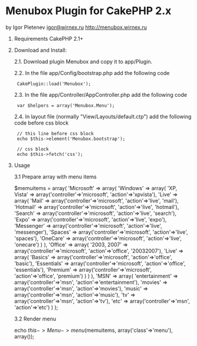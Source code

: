 Menubox Plugin for CakePHP 2.x
=======
by Igor Pletenev
igor@wirnex.ru
http://menubox.wirnex.ru

1. Requirements
	CakePHP 2.1+

2. Download and Install:

	2.1. Download plugin Menubox and copy it to app/Plugin.

	2.2. In the file app/Config/bootstrap.php add the following code

		CakePlugin::load('Menubox');

	2.3. In the file app/Controller/AppController.php add the following code

		var $helpers = array('Menubox.Menu');

	2.4. In layout file (normally "View/Layouts/default.ctp") add the following code before css block

		// this line before css block
		echo $this->element('Menubox.bootstrap');

		// css block
		echo $this->fetch('css');

3. Usage

	3.1 Prepare array with menu items

	$memuitems = array(
		'Microsoft' => array(
			'Windows' => array(
				'XP, Vista' => array('controller'=>'microsoft', 'action'=>'xpvista'),
				'Live' => array(
					'Mail'		=> array('controller'=>'microsoft', 'action'=>'live', 'mail'),
					'Hotmail'	=> array('controller'=>'microsoft', 'action'=>'live', 'hotmail'),
					'Search'	=> array('controller'=>'microsoft', 'action'=>'live', 'search'),
					'Expo'		=> array('controller'=>'microsoft', 'action'=>'live', 'expo'),
					'Messenger'	=> array('controller'=>'microsoft', 'action'=>'live', 'messenger'),
					'Spaces'	=> array('controller'=>'microsoft', 'action'=>'live', 'spaces'),
					'OneCare'	=> array('controller'=>'microsoft', 'action'=>'live', 'onecare')
				)
			),
			'Office' => array(
				'2003, 2007' => array('controller'=>'microsoft', 'action'=>'office', '20032007'),
				'Live' => array(
					'Basics'		=> array('controller'=>'microsoft', 'action'=>'office', 'basic'),
					'Essentials'	=> array('controller'=>'microsoft', 'action'=>'office', 'essentials'),
					'Premium'		=> array('controller'=>'microsoft', 'action'=>'office', 'premium')
				)
			)
		),
		'MSN' => array(
			'entertainment'	=> array('controller'=>'msn', 'action'=>'entertainment'),
			'movies'		=> array('controller'=>'msn', 'action'=>'movies'),
			'music'			=> array('controller'=>'msn', 'action'=>'music'),
			'tv'			=> array('controller'=>'msn', 'action'=>'tv'),
			'etc'			=> array('controller'=>'msn', 'action'=>'etc')
		)
	);

	3.2 Render menu

	echo $this->Menu->menu($memuitems, array('class'=>'menu'), array());